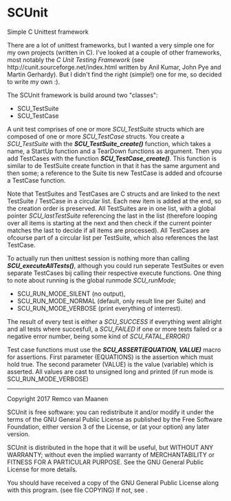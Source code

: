 # SCUnit
Simple C Unittest framework

<p>There are a lot of unittest frameworks, but I wanted a very simple one for my own projects (written in C). I've looked at a couple of other frameworks, most notably the <i>C Unit Testing Framework</i> (see http://cunit.sourceforge.net/index.html written by Anil Kumar, John Pye and Martin Gerhardy). But I didn't find the right (simple!)  one for me, so decided to write my own :).</p>
<p>The SCUnit framework is build around two "classes":
<ul>
<li>SCU_TestSuite</li>
<li>SCU_TestCase</li>
</ul>
A unit test comprises of one or more <i>SCU_TestSuite</i> structs which are composed of one or more <i>SCU_TestCase</i> structs. You create a <i>SCU_TestSuite</i> with the <i><b>SCU_TestSuite_create()</b></i> function, which takes a name, a StartUp function and a TearDown functions as argument. Then you add TestCases with the function <i><b>SCU_TestCase_create()</b></i>. This function is similar to de TestSuite create function in that it has the same argument and then some; a reference to the Suite tis new TestCase is added and ofcourse a TestCase function.</p>
<p>Note that TestSuites and TestCases are C structs and are linked to the next TestSuite / TestCase in a circular list. Each new item is added at the end, so the creation order is preserved. All TestSuites are in one list, with a global pointer <i>SCU_lastTestSuite</i> referencing the last in the list (therefore looping over all items is starting at the next and then check if the current pointer matches the last to decide if all items are processed). All TestCases are ofcourse part of a circular list per TestSuite, which also references the last TestCase.</p>
<p>To actually run then unittest session is nothing more than calling <i><b>SCU_executeAllTests()</b></i>, although you could run seperate TestSuites or even separate TestCases bij calling their respective execute functions. One thing to note about running is the global runmode <i>SCU_runMode</i>;
<ul>
<li>SCU_RUN_MODE_SILENT (no output),</li>
<li>SCU_RUN_MODE_NORMAL (default, only result line per Suite) and</li>
<li>SCU_RUN_MODE_VERBOSE (print everything of interrest).</li>
</ul></p>
<p>The result of every test is either a <i>SCU_SUCCESS</i> if everything went allright and all tests where succesfull, a <i>SCU_FAILED</i> if one or more tests failed or a negative error number, being some kind of <i>SCU_FATAL_ERROR()</i></p>
<p>Test case functions must use the <i><b>SCU_ASSERT(EQUATION, VALUE)</b></i> macro for assertions. First parameter (EQUATIONS) is the assertion which must hold true. The second parameter (VALUE) is the value (variable) which is asserted. All values are cast to unsigned long and printed (if run mode is SCU_RUN_MODE_VERBOSE)</p>
<hr/>
<p>Copyright 2017 Remco van Maanen</p>
<p>SCUnit is free software: you can redistribute it and/or modify it under the terms of the GNU General Public License as published by the Free Software Foundation, either version 3 of the License, or (at your option) any later version.</p>
<p>SCUnit is distributed in the hope that it will be useful, but WITHOUT ANY WARRANTY; without even the implied warranty of MERCHANTABILITY or FITNESS FOR A PARTICULAR PURPOSE. See the GNU General Public License for more details.</p>
<p>You should have received a copy of the GNU General Public License along with this program. (see file COPYING) If not, see <http://www.gnu.org/licenses/>.</p>
